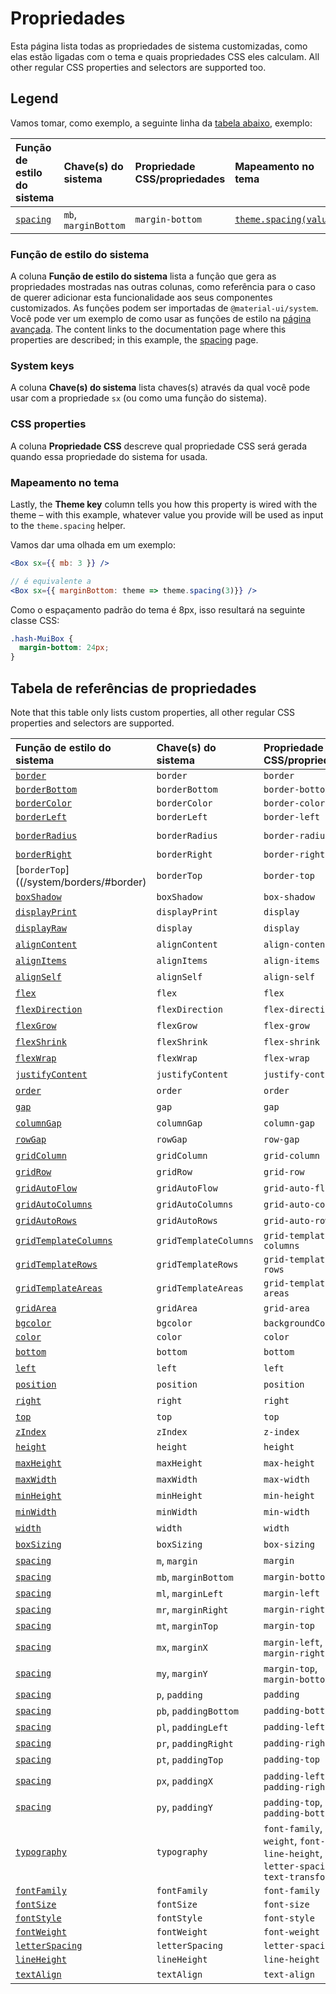 # Propriedades

<p class="description">Esta página lista todas as propriedades de sistema customizadas, como elas estão ligadas com o tema e quais propriedades CSS eles calculam. All other regular CSS properties and selectors are supported too.</p>

## Legend

Vamos tomar, como exemplo, a seguinte linha da  [tabela abaixo](#properties-reference-table),  exemplo:

| Função de estilo do sistema   | Chave(s) do sistema  | Propriedade CSS/propriedades | Mapeamento no tema                                                            |
|:----------------------------- |:-------------------- |:---------------------------- |:----------------------------------------------------------------------------- |
| [`spacing`](/system/spacing/) | `mb`, `marginBottom` | `margin-bottom`              | [`theme.spacing(value)`](/customization/default-theme/?expand-path=$.spacing) |

### Função de estilo do sistema

A coluna <b>Função de estilo do sistema</b> lista a função que gera as propriedades mostradas nas outras colunas, como referência para o caso de querer adicionar esta funcionalidade aos seus componentes customizados. As funções podem ser importadas de `@material-ui/system`. Você pode ver um exemplo de como usar as funções de estilo na [página avançada](/system/advanced/#using-standalone-system-utilities). The content links to the documentation page where this properties are described; in this example, the [spacing](/system/spacing/) page.

### System keys

A coluna <b>Chave(s) do sistema</b> lista chaves(s) através da qual você pode usar com a propriedade `sx` (ou como uma função do sistema).

### CSS properties

A coluna <b>Propriedade CSS</b> descreve qual propriedade CSS será gerada quando essa propriedade do sistema for usada.

### Mapeamento no tema

Lastly, the <b>Theme key</b> column tells you how this property is wired with the theme – with this example, whatever value you provide will be used as input to the `theme.spacing` helper.

Vamos dar uma olhada em um exemplo:

```jsx
<Box sx={{ mb: 3 }} />

// é equivalente a
<Box sx={{ marginBottom: theme => theme.spacing(3)}} />
```

Como o espaçamento padrão do tema é 8px, isso resultará na seguinte classe CSS:

```css
.hash-MuiBox {
  margin-bottom: 24px;
}
```

## Tabela de referências de propriedades

Note that this table only lists custom properties, all other regular CSS properties and selectors are supported.

| Função de estilo do sistema                                  | Chave(s) do sistema   | Propriedade CSS/propriedades                                                                 | Mapeamento no tema                                                                      |
|:------------------------------------------------------------ |:--------------------- |:-------------------------------------------------------------------------------------------- |:--------------------------------------------------------------------------------------- |
| [`border`](/system/borders/#border)                          | `border`              | `border`                                                                                     | `${value}px solid`                                                                      |
| [`borderBottom`](/system/borders/#border)                    | `borderBottom`        | `border-bottom`                                                                              | `${value}px solid`                                                                      |
| [`borderColor`](/system/borders/#border-color)               | `borderColor`         | `border-color`                                                                               | [`theme.palette[value]`](/customization/default-theme/?expand-path=$.palette)           |
| [`borderLeft`](/system/borders/#border)                      | `borderLeft`          | `border-left`                                                                                | `${value}px solid`                                                                      |
| [`borderRadius`](system/borders/#border-radius)              | `borderRadius`        | `border-radius`                                                                              | [`theme.shape.borderRadius * value`](/customization/default-theme/?expand-path=$.shape) |
| [`borderRight`](/system/borders/#border)                     | `borderRight`         | `border-right`                                                                               | `${value}px solid`                                                                      |
| [`borderTop`]((/system/borders/#border)                      | `borderTop`           | `border-top`                                                                                 | `${value}px solid`                                                                      |
| [`boxShadow`](/system/shadows/)                              | `boxShadow`           | `box-shadow`                                                                                 | `theme.shadows[value]`                                                                  |
| [`displayPrint`](/system/display/#display-in-print)          | `displayPrint`        | `display`                                                                                    | none                                                                                    |
| [`displayRaw`](/system/display/)                             | `display`             | `display`                                                                                    | none                                                                                    |
| [`alignContent`](/system/flexbox/#align-content)             | `alignContent`        | `align-content`                                                                              | none                                                                                    |
| [`alignItems`](/system/flexbox/#align-items)                 | `alignItems`          | `align-items`                                                                                | none                                                                                    |
| [`alignSelf`](/system/flexbox/#align-self)                   | `alignSelf`           | `align-self`                                                                                 | none                                                                                    |
| [`flex`](/system/flexbox/)                                   | `flex`                | `flex`                                                                                       | none                                                                                    |
| [`flexDirection`](/system/flexbox/#flex-direction)           | `flexDirection`       | `flex-direction`                                                                             | none                                                                                    |
| [`flexGrow`](/system/flexbox/#flex-grow)                     | `flexGrow`            | `flex-grow`                                                                                  | none                                                                                    |
| [`flexShrink`](/system/flexbox/#flex-shrink)                 | `flexShrink`          | `flex-shrink`                                                                                | none                                                                                    |
| [`flexWrap`](/system/flexbox/#flex-wrap)                     | `flexWrap`            | `flex-wrap`                                                                                  | none                                                                                    |
| [`justifyContent`](/system/flexbox/#justify-content)         | `justifyContent`      | `justify-content`                                                                            | none                                                                                    |
| [`order`](/system/flexbox/#order)                            | `order`               | `order`                                                                                      | none                                                                                    |
| [`gap`](/system/grid/#gap)                                   | `gap`                 | `gap`                                                                                        | none                                                                                    |
| [`columnGap`](/system/grid/#row-gap-amp-column-gap)          | `columnGap`           | `column-gap`                                                                                 | none                                                                                    |
| [`rowGap`](/system/grid/#row-gap-amp-column-gap)             | `rowGap`              | `row-gap`                                                                                    | none                                                                                    |
| [`gridColumn`](/system/grid/#grid-column)                    | `gridColumn`          | `grid-column`                                                                                | none                                                                                    |
| [`gridRow`](/system/grid/#grid-row)                          | `gridRow`             | `grid-row`                                                                                   | none                                                                                    |
| [`gridAutoFlow`](/system/grid/#grid-auto-flow)               | `gridAutoFlow`        | `grid-auto-flow`                                                                             | none                                                                                    |
| [`gridAutoColumns`](/system/grid/#grid-auto-columns)         | `gridAutoColumns`     | `grid-auto-columns`                                                                          | none                                                                                    |
| [`gridAutoRows`](/system/grid/#grid-auto-rows)               | `gridAutoRows`        | `grid-auto-rows`                                                                             | none                                                                                    |
| [`gridTemplateColumns`](/system/grid/#grid-template-columns) | `gridTemplateColumns` | `grid-template-columns`                                                                      | none                                                                                    |
| [`gridTemplateRows`](/system/grid/#grid-template-rows)       | `gridTemplateRows`    | `grid-template-rows`                                                                         | none                                                                                    |
| [`gridTemplateAreas`](/system/grid/#grid-template-areas)     | `gridTemplateAreas`   | `grid-template-areas`                                                                        | none                                                                                    |
| [`gridArea`](/system/grid/#grid-area)                        | `gridArea`            | `grid-area`                                                                                  | none                                                                                    |
| [`bgcolor`](/system/palette/#background-color)               | `bgcolor`             | `backgroundColor`                                                                            | [`theme.palette[value]`](/customization/default-theme/?expand-path=$.palette)           |
| [`color`](/system/palette/#color)                            | `color`               | `color`                                                                                      | [`theme.palette[value]`](/customization/default-theme/?expand-path=$.palette)           |
| [`bottom`](/system/positions/)                               | `bottom`              | `bottom`                                                                                     | none                                                                                    |
| [`left`](/system/positions/)                                 | `left`                | `left`                                                                                       | none                                                                                    |
| [`position`](/system/positions/)                             | `position`            | `position`                                                                                   | none                                                                                    |
| [`right`](/system/positions/)                                | `right`               | `right`                                                                                      | none                                                                                    |
| [`top`](/system/positions/)                                  | `top`                 | `top`                                                                                        | none                                                                                    |
| [`zIndex`](/system/positions/#z-index)                       | `zIndex`              | `z-index`                                                                                    | [`theme.zIndex[value]`](/customization/default-theme/?expand-path=$.zIndex)             |
| [`height`](/system/sizing/#height)                           | `height`              | `height`                                                                                     | none                                                                                    |
| [`maxHeight`](/system/sizing/)                               | `maxHeight`           | `max-height`                                                                                 | none                                                                                    |
| [`maxWidth`](/system/sizing/)                                | `maxWidth`            | `max-width`                                                                                  | none                                                                                    |
| [`minHeight`](/system/sizing/)                               | `minHeight`           | `min-height`                                                                                 | none                                                                                    |
| [`minWidth`](/system/sizing/)                                | `minWidth`            | `min-width`                                                                                  | none                                                                                    |
| [`width`](/system/sizing/#width)                             | `width`               | `width`                                                                                      | none                                                                                    |
| [`boxSizing`](/system/sizing/)                               | `boxSizing`           | `box-sizing`                                                                                 | none                                                                                    |
| [`spacing`](/system/spacing/)                                | `m`, `margin`         | `margin`                                                                                     | [`theme.spacing(value)`](/customization/default-theme/?expand-path=$.spacing)           |
| [`spacing`](/system/spacing/)                                | `mb`, `marginBottom`  | `margin-bottom`                                                                              | [`theme.spacing(value)`](/customization/default-theme/?expand-path=$.spacing)           |
| [`spacing`](/system/spacing/)                                | `ml`, `marginLeft`    | `margin-left`                                                                                | [`theme.spacing(value)`](/customization/default-theme/?expand-path=$.spacing)           |
| [`spacing`](/system/spacing/)                                | `mr`, `marginRight`   | `margin-right`                                                                               | [`theme.spacing(value)`](/customization/default-theme/?expand-path=$.spacing)           |
| [`spacing`](/system/spacing/)                                | `mt`, `marginTop`     | `margin-top`                                                                                 | [`theme.spacing(value)`](/customization/default-theme/?expand-path=$.spacing)           |
| [`spacing`](/system/spacing/)                                | `mx`, `marginX`       | `margin-left`, `margin-right`                                                                | [`theme.spacing(value)`](/customization/default-theme/?expand-path=$.spacing)           |
| [`spacing`](/system/spacing/)                                | `my`, `marginY`       | `margin-top`, `margin-bottom`                                                                | [`theme.spacing(value)`](/customization/default-theme/?expand-path=$.spacing)           |
| [`spacing`](/system/spacing/)                                | `p`, `padding`        | `padding`                                                                                    | [`theme.spacing(value)`](/customization/default-theme/?expand-path=$.spacing)           |
| [`spacing`](/system/spacing/)                                | `pb`, `paddingBottom` | `padding-bottom`                                                                             | [`theme.spacing(value)`](/customization/default-theme/?expand-path=$.spacing)           |
| [`spacing`](/system/spacing/)                                | `pl`, `paddingLeft`   | `padding-left`                                                                               | [`theme.spacing(value)`](/customization/default-theme/?expand-path=$.spacing)           |
| [`spacing`](/system/spacing/)                                | `pr`, `paddingRight`  | `padding-right`                                                                              | [`theme.spacing(value)`](/customization/default-theme/?expand-path=$.spacing)           |
| [`spacing`](/system/spacing/)                                | `pt`, `paddingTop`    | `padding-top`                                                                                | [`theme.spacing(value)`](/customization/default-theme/?expand-path=$.spacing)           |
| [`spacing`](/system/spacing/)                                | `px`, `paddingX`      | `padding-left`, `padding-right`                                                              | [`theme.spacing(value)`](/customization/default-theme/?expand-path=$.spacing)           |
| [`spacing`](/system/spacing/)                                | `py`, `paddingY`      | `padding-top`, `padding-bottom`                                                              | [`theme.spacing(value)`](/customization/default-theme/?expand-path=$.spacing)           |
| [`typography`](/system/typography/#variant)                  | `typography`          | `font-family`, `font-weight`, `font-size`, `line-height`, `letter-spacing`, `text-transform` | [`theme.typography[value]`](/customization/default-theme/?expand-path=$.typography)     |
| [`fontFamily`](/system/typography/#font-family)              | `fontFamily`          | `font-family`                                                                                | [`theme.typography[value]`](/customization/default-theme/?expand-path=$.typography)     |
| [`fontSize`](/system/typography/#font-size)                  | `fontSize`            | `font-size`                                                                                  | [`theme.typography[value]`](/customization/default-theme/?expand-path=$.typography)     |
| [`fontStyle`](/system/typography/#font-style)                | `fontStyle`           | `font-style`                                                                                 | [`theme.typography[value]`](/customization/default-theme/?expand-path=$.typography)     |
| [`fontWeight`](/system/typography/#font-weight)              | `fontWeight`          | `font-weight`                                                                                | [`theme.typography[value]`](/customization/default-theme/?expand-path=$.typography)     |
| [`letterSpacing`](/system/typography/#letter-spacing)        | `letterSpacing`       | `letter-spacing`                                                                             | [`theme.typography[value]`](/customization/default-theme/?expand-path=$.typography)     |
| [`lineHeight`](/system/typography/#line-height)              | `lineHeight`          | `line-height`                                                                                | [`theme.typography[value]`](/customization/default-theme/?expand-path=$.typography)     |
| [`textAlign`](/system/typography/#text-alignment)            | `textAlign`           | `text-align`                                                                                 | none                                                                                    |
